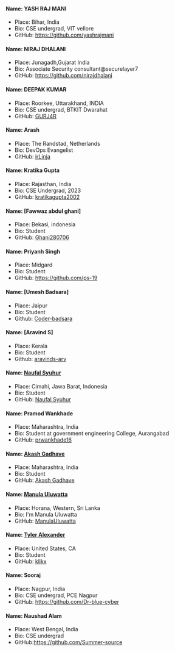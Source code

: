 #### Name: YASH RAJ MANI
- Place: Bihar, India
- Bio: CSE undergrad, VIT vellore
- GitHub: https://github.com/yashrajmani


#### Name: NIRAJ DHALANI
- Place: Junagadh,Gujarat India
- Bio: Associate Security consultant@securelayer7
- GitHub: https://github.com/nirajdhalani


#### Name: DEEPAK KUMAR
- Place: Roorkee, Uttarakhand, INDIA
- Bio: CSE undergrad, BTKIT Dwarahat
- GitHub: [GURJ4R](https://github.com/GURJ4R)

#### Name: Arash
- Place: The Randstad, Netherlands
- Bio: DevOps Evangelist
- GitHub: [irLinja](https://github.com/irLinja)

#### Name: Kratika Gupta
- Place: Rajasthan, India
- Bio: CSE Undergrad, 2023
- GitHub: [kratikagupta2002](https://github.com/kratikagupta2002)


#### Name: [Fawwaz abdul ghani]
- Place: Bekasi, indonesia
- Bio: Student
- GitHub: [Ghani280706](https://github.com/Ghani280706)


#### Name: Priyanh Singh
- Place: Midgard
- Bio: Student
- GitHub: https://github.com/ps-19


#### Name: [Umesh Badsara]
-  Place: Jaipur 
-  Bio: Student 
-  Github: [Coder-badsara](https://github.com/Coder-badsara)

#### Name: [Aravind S]
-  Place: Kerala
-  Bio: Student 
-  Github: [aravinds-arv](https://github.com/aravinds-arv)

#### Name: [Naufal Syuhur](https://github.com/naufal0911)
- Place: Cimahi, Jawa Barat, Indonesia
- Bio: Student
- GitHub: [Naufal Syuhur](https://github.com/naufal0911)


#### Name: Pramod Wankhade
- Place: Maharashtra, India
- Bio: Student at government engineering College, Aurangabad
- GitHub: [prwankhade16](https://github.com/prwankhade16)


#### Name: [Akash Gadhave](https://github.com/Akash2001)
- Place: Maharashtra, India
- Bio: Student
- GitHub: [Akash Gadhave](https://github.com/Akash2001)


#### Name: [Manula Uluwatta](https://github.com/ManulaUluwatta)
- Place: Horana, Western, Sri Lanka
- Bio: I'm Manula Uluwatta
- GitHub: [ManulaUluwatta](https://github.com/ManulaUluwatta)



#### Name: [Tyler Alexander](https://github.com/klikx)
- Place: United States, CA
- Bio: Student
- GitHub: [klikx](https://github.com/klikx)


#### Name: Sooraj
- Place: Nagpur, India
- Bio: CSE undergrad, PCE Nagpur
- GitHub: https://github.com/Dr-blue-cyber


#### Name: Naushad Alam
- Place: West Bengal, India
- Bio: CSE undergrad
- GitHub:https://github.com/Summer-source
